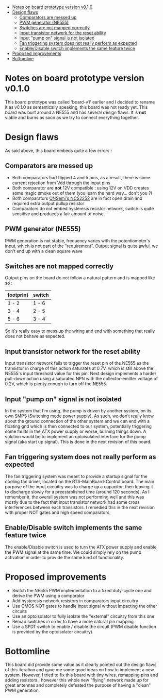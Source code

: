 - [Notes on board prototype version v0.1.0](#notes-on-board-prototype-version-v010)
- [Design flaws](#design-flaws)
  - [Comparators are messed up](#comparators-are-messed-up)
  - [PWM generator (NE555)](#pwm-generator-ne555)
  - [Switches are not mapped correctly](#switches-are-not-mapped-correctly)
  - [Input transistor network for the reset ability](#input-transistor-network-for-the-reset-ability)
  - [Input "pump on" signal is not isolated](#input-pump-on-signal-is-not-isolated)
  - [Fan triggering system does not really perform as expected](#fan-triggering-system-does-not-really-perform-as-expected)
  - [Enable/Disable switch implements the same feature twice](#enabledisable-switch-implements-the-same-feature-twice)
- [Proposed improvements](#proposed-improvements)
- [Bottomline](#bottomline)

# Notes on board prototype version v0.1.0
This board prototype was called 'board-v1' earlier and I decided to rename it as v0.1.0 as semantically speaking, this board was not ready yet.
This board was built around a NE555 and has several design flaws. It is **not** viable and burns as soon as we try to connect everything together.

# Design flaws
As said above, this board embeds quite a few errors :
## Comparators are messed up
* Both comparators had flipped 4 and 5 pins, as a result, there is some current rejection from Vdd through the input pins
* Both comparator are **not** 12V compatible : using 12V on VDD creates some magic smoke out of them (you learn the hard way... don't you ?)
* Both comparators [ONSemi's NCS2252](https://www.onsemi.com/pdf/datasheet/ncs2250-d.pdf) are in fact open drain and required extra output pullup resistor
* Comparators do not embed hysteresis resistor network, switch is quite sensitive and produces a fair amount of noise.

## PWM generator (NE555)
PWM generation is not stable, frequency varies with the potentiometer's input, which is not part of the "requirement".
Output signal is quite awful, we don't end up with a clean square wave

## Switches are not mapped correctly
Output pins on the board do not follow a natural pattern and is mapped like so :

| footprint | switch |
| --------- | ------ |
|   1 - 2   | 1 - 6  |
|   3 - 4   | 2 - 5  |
|   5 - 6   | 3 - 4  |

So it's really easy to mess up the wiring and end with something that really does not behave as expected.

## Input transistor network for the reset ability
Input transistor network fails to trigger the reset pin of the NE555 as the transistor in charge of this action saturates at 0.7V, which is still above the NE555's input threshold value for this pin. Next design implements a harder pull-down action using a saturated NPN with the collector-emitter voltage of 0.2V, which is plenty enough to turn off the NE555.

## Input "pump on" signal is not isolated
In the system that I'm using, the pump is driven by another system, on its own SMPS (Switching mode power supply).
As such, we don't really know about the ground connection of the other system and we can end with a floating gnd which is then connected to our system, potentially triggering some faults in the ATX power supply or worse, burning things down.
A solution would be to implement an optoisolated interface for the pump signal (aka start up signal). This is done in the next revision of this board.

## Fan triggering system does not really perform as expected
The fan triggering system was meant to provide a startup signal for the cooling fan driver, located on the BTS-MainBoard-Control board.
The main purpose of the input circuitry was to charge up a capacitor, then leaving it to discharge slowly for a preestablished time (around 120 seconds).
As I remember it, the overall system was not performing well and this was mostly due to the fact that input transistor network had some cross interferences between each transistors. I remedied this in the next revision with proper NOT gates and high speed comparators.

## Enable/Disable switch implements the same feature twice
The enable/Disable switch is used to turn the ATX power supply and enable the PWM signal at the same time.
We could simply rely on the pump activation in order to provide the same kind of functionality.

# Proposed improvements
* Switch the NE555 PWM implementation to a fixed duty-cycle one and derive the PWM using a comparator
* Add hysteresis network resistors in comparators input circuitry
* Use CMOS NOT gates to handle input signal without impacting the other circuits
* Use an optoisolator to fully isolate the "external" circuitry from this one
* Remap switches in order to have a more natural pin mapping
* Use a SPDT switch to enable / disable the circuit (PWM disable function is provided by the optoisolator circuitry).

# Bottomline
This board did provide some value as it clearly pointed out the design flaws of this iteration and gave me some good ideas on how to implement a new system.
However, I tried to fix this board with tiny wires, remapping pins and adding resistors ; however this whole new "flying" network made up for great antennas and completely defeated the purpose of having a "clean" PWM generation.